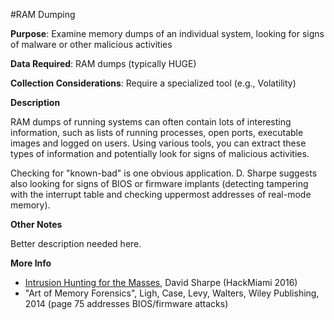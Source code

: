 #RAM Dumping

**Purpose**: Examine memory dumps of an individual system, looking for signs of malware or other malicious activities

**Data Required**: RAM dumps (typically HUGE)

**Collection Considerations**: Require a specialized tool (e.g., Volatility)

**Description**

RAM dumps of running systems can often contain lots of interesting information, such as lists of running processes, open ports, executable images and logged on users.  Using various tools, you can extract these types of information and potentially look for signs of malicious activities.

Checking for "known-bad" is one obvious application.  D. Sharpe suggests also looking for signs of BIOS or firmware implants (detecting tampering with the interrupt table and checking uppermost addresses of real-mode memory).  

**Other Notes**

Better description needed here.

**More Info**

* [Intrusion Hunting for the Masses](https://www.youtube.com/watch?v=YLgycMCPo4c), David Sharpe (HackMiami 2016)
* "Art of Memory Forensics", Ligh, Case, Levy, Walters, Wiley Publishing, 2014 (page 75 addresses BIOS/firmware attacks)

